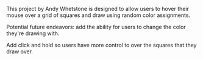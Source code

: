 This project by Andy Whetstone is designed to allow users to hover their mouse over a grid of squares and draw using random color assignments.

Potential future endeavors: add the ability for users to change the color they're drawing with.

Add click and hold so users have more control to over the squares that they draw over.
